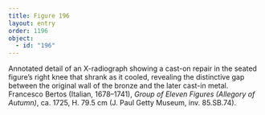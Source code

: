 ```yaml
---
title: Figure 196
layout: entry
order: 1196
object:
  - id: "196"
---
```


Annotated detail of an X-radiograph showing a cast-on repair in the seated figure’s right knee that shrank as it cooled, revealing the distinctive gap between the original wall of the bronze and the later cast-in metal. Francesco Bertos (Italian, 1678–1741), *Group of Eleven Figures (Allegory of Autumn)*, ca. 1725, H. 79.5 cm (J. Paul Getty Museum, inv. 85.SB.74).
